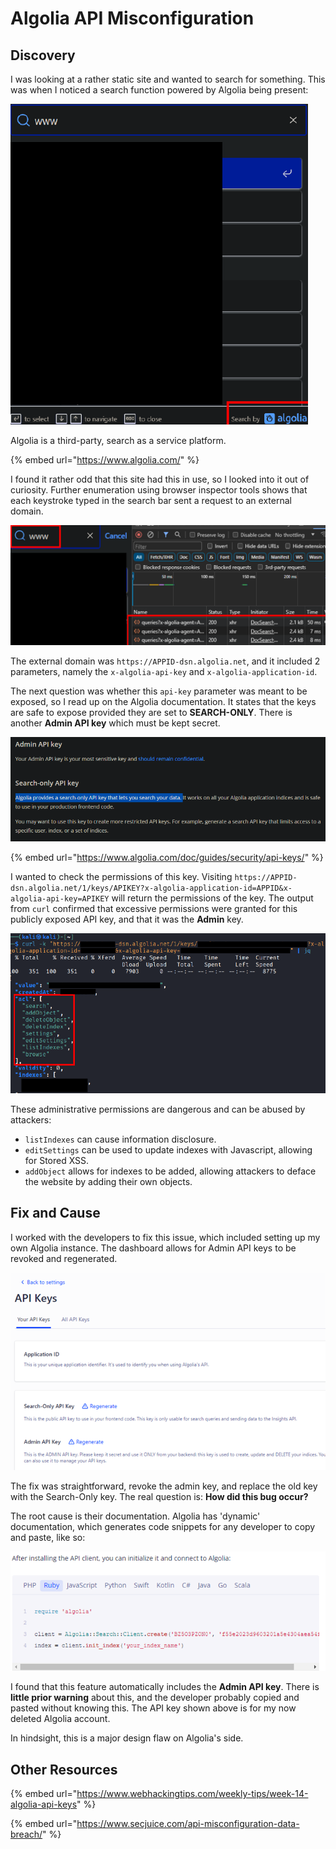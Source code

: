 # Algolia API Misconfiguration

## Discovery

I was looking at a rather static site and wanted to search for something. This was when I noticed a search function powered by Algolia being present:

![](../../../.gitbook/assets/algolia-api-image.png)

Algolia is a third-party, search as a service platform.

{% embed url="https://www.algolia.com/" %}

I found it rather odd that this site had this in use, so I looked into it out of curiosity. Further enumeration using browser inspector tools shows that each keystroke typed in the search bar sent a request to an external domain.

![](../../../.gitbook/assets/algolia-api-image-1.png)

The external domain was `https://APPID-dsn.algolia.net`, and it included 2 parameters, namely the `x-algolia-api-key` and `x-algolia-application-id`.

The next question was whether this `api-key` parameter was meant to be exposed, so I read up on the Algolia documentation. It states that the keys are safe to expose provided they are set to **SEARCH-ONLY**. There is another **Admin API key** which must be kept secret.

![](../../../.gitbook/assets/algolia-api-image-2.png)

{% embed url="https://www.algolia.com/doc/guides/security/api-keys/" %}

I wanted to check the permissions of this key. Visiting `https://APPID-dsn.algolia.net/1/keys/APIKEY?x-algolia-application-id=APPID&x-algolia-api-key=APIKEY` will return the permissions of the key. The output from `curl` confirmed that excessive permissions were granted for this publicly exposed API key, and that it was the **Admin** key.

![](../../../.gitbook/assets/algolia-api-image-3.png)

These administrative permissions are dangerous and can be abused by attackers:

* `listIndexes` can cause information disclosure.
* `editSettings` can be used to update indexes with Javascript, allowing for Stored XSS.
* `addObject` allows for indexes to be added, allowing attackers to deface the website by adding their own objects.

## Fix and Cause

I worked with the developers to fix this issue, which included setting up my own Algolia instance. The dashboard allows for Admin API keys to be revoked and regenerated.

![](../../../.gitbook/assets/algolia-api-image-4.png)

The fix was straightforward, revoke the admin key, and replace the old key with the Search-Only key. The real question is: **How did this bug occur?**

The root cause is their documentation. Algolia has 'dynamic' documentation, which generates code snippets for any developer to copy and paste, like so:

![](../../../.gitbook/assets/algolia-api-image-5.png)

I found that this feature automatically includes the **Admin API key**. There is **little prior warning** about this, and the developer probably copied and pasted without knowing this. The API key shown above is for my now deleted Algolia account.

In hindsight, this is a major design flaw on Algolia's side.

## Other Resources

{% embed url="https://www.webhackingtips.com/weekly-tips/week-14-algolia-api-keys" %}

{% embed url="https://www.secjuice.com/api-misconfiguration-data-breach/" %}
